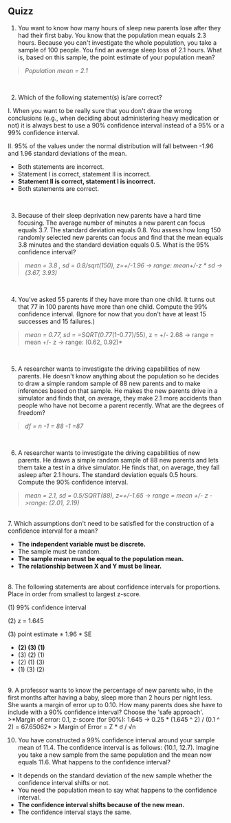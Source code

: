 ## Quizz
1. You want to know how many hours of sleep new parents lose after they had their first baby. You know that the population mean equals 2.3 hours. Because you can't investigate the whole population, you take a sample of 100 people. You find an average sleep loss of 2.1 hours. What is, based on this sample, the point estimate of your population mean?
> *Population mean = 2.1* 
<br>

2. Which of the following statement(s) is/are correct?

I. When you want to be really sure that you don't draw the wrong conclusions (e.g., when deciding about administering heavy medication or not) it is always best to use a 90% confidence interval instead of a 95% or a 99% confidence interval. 

II. 95% of the values under the normal distribution will fall between -1.96 and 1.96 standard deviations of the mean.

- Both statements are incorrect.
- Statement I is correct, statement II is incorrect.
- **Statement II is correct, statement I is incorrect.**
- Both statements are correct.
<br>

3. Because of their sleep deprivation new parents have a hard time focusing. The average number of minutes a new parent can focus equals 3.7. The standard deviation equals 0.8. You assess how long 150 randomly selected new parents can focus and find that the mean equals 3.8 minutes and the standard deviation equals 0.5. What is the 95% confidence interval?

> *mean  =  3.8 , sd = 0.8/sqrt(150), z=+/-1.96 -> range: mean+/-z * sd -> (3.67, 3.93)*
<br>

4. You've asked 55 parents if they have more than one child. It turns out that 77 in 100 parents have more than one child. Compute the 99% confidence interval. (Ignore for now that you don't have at least 15 successes and 15 failures.)
> *mean = 0.77, sd = =SQRT(0.77*(1-0.77)/55), z = +/- 2.68 -> range = mean +/- z -> range: (0.62, 0.92)*
<br>

5. A researcher wants to investigate the driving capabilities of new parents. He doesn't know anything about the population so he decides to draw a simple random sample of 88 new parents and to make inferences based on that sample. He makes the new parents drive in a simulator and finds that, on average, they make 2.1 more accidents than people who have not become a parent recently. What are the degrees of freedom?
>*df = n -1 = 88 -1 =87*
<br>

6. A researcher wants to investigate the driving capabilities of new parents. He draws a simple random sample of 88 new parents and lets them take a test in a drive simulator. He finds that, on average, they fall asleep after 2.1 hours. The standard deviation equals 0.5 hours. Compute the 90% confidence interval.
>*mean = 2.1, sd = 0.5/SQRT(88), z=+/-1.65 -> range = mean +/- z ->range: (2.01, 2.19)*
<br>
7. Which assumptions don't need to be satisfied for the construction of a confidence interval for a mean?

- **The independent variable must be discrete.**
- The sample must be random.
- **The sample mean must be equal to the population mean.**
- **The relationship between X and Y must be linear.**
<br>
8. The following statements are about confidence intervals for proportions. Place in order from smallest to largest z-score.

(1) 99% confidence interval

(2) z = 1.645

(3) point estimate ± 1.96 * SE

- **(2) (3) (1)**
- (3) (2) (1)
- (2) (1) (3)
- (1) (3) (2)
<br>
9. A professor wants to know the percentage of new parents who, in the first months after having a baby, sleep more than 2 hours per night less. She wants a margin of error up to 0.10. How many parents does she have to include with a 90% confidence interval? Choose the 'safe approach'.
>*Margin of error: 0.1, z-score (for 90%): 1.645 -> 0.25 * (1.645 ^ 2) / (0.1 ^ 2) = 67.65062*
> Margin of Error = Z * ơ / √n 
<br>

10. You have constructed a 99% confidence interval around your sample mean of 11.4. The confidence interval is as follows: (10.1, 12.7). Imagine you take a new sample from the same population and the mean now equals 11.6. What happens to the confidence interval?  

- It depends on the standard deviation of the new sample whether the confidence interval shifts or not.
- You need the population mean to say what happens to the confidence interval.
- **The confidence interval shifts because of the new mean.**
- The confidence interval stays the same.
